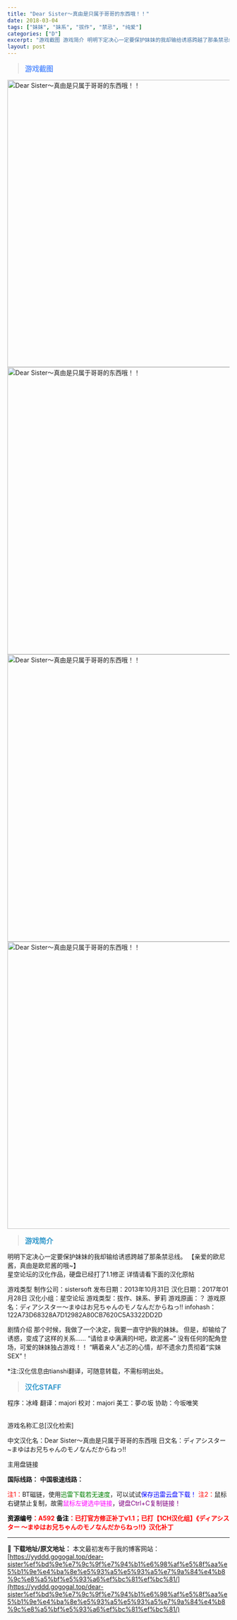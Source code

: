 ```yaml
---
title: "Dear Sister～真由是只属于哥哥的东西哦！！"
date: 2018-03-04
tags: ["妹妹", "妹系", "拔作", "禁忌", "纯爱"]
categories: ["D"]
excerpt: "游戏截图 游戏简介 明明下定决心一定要保护妹妹的我却输给诱惑跨越了那条禁忌线。 【亲爱的欧尼酱，真由是欧尼酱的哦~】 星空论坛的汉化作品，硬盘已经打了1.1修正 详情请看下面的汉化原帖 游戏类型 制作公司：sistersoft 发布日期：2013年10月31日 汉化日期：2017年01月28日 汉化&hellip;"
layout: post
---
```


<div>
<blockquote><b><span style="font-size: 12pt; color: #6699ff;">游戏截图</span></b></blockquote>
<div><img title="点击放大" src="https://yyddd.gogogal.top/wp-content/uploads/2025/04/20250429_6810ef2e99e38.webp" alt="Dear Sister～真由是只属于哥哥的东西哦！！" width="650" /></div>
<div><img title="点击放大" src="https://yyddd.gogogal.top/wp-content/uploads/2025/04/20250429_6810ef30ea39c.webp" alt="Dear Sister～真由是只属于哥哥的东西哦！！" width="650" /></div>
<div><img title="点击放大" src="https://yyddd.gogogal.top/wp-content/uploads/2025/04/20250429_6810ef339046f.webp" alt="Dear Sister～真由是只属于哥哥的东西哦！！" width="650" /></div>
<div><img title="点击放大" src="https://yyddd.gogogal.top/wp-content/uploads/2025/04/20250429_6810ef35e94d9.webp" alt="Dear Sister～真由是只属于哥哥的东西哦！！" width="650" /></div>
<blockquote><b><span style="font-size: 12pt; color: #3399cc;">游戏简介</span></b></blockquote>
<div>明明下定决心一定要保护妹妹的我却输给诱惑跨越了那条禁忌线。
【亲爱的欧尼酱，真由是欧尼酱的哦~】</div>
星空论坛的汉化作品，硬盘已经打了1.1修正
详情请看下面的汉化原帖

游戏类型
制作公司：sistersoft
发布日期：2013年10月31日
汉化日期：2017年01月28日
汉化小组：星空论坛
游戏类型：拔作、妹系、萝莉
游戏原画：？
游戏原名：ディアシスター～まゆはお兄ちゃんのモノなんだからねっ!!
infohash：122A73D68328A7D12982A80CB7620C5A3322DD2D

剧情介绍
那个时候，我做了一个决定，我要一直守护我的妹妹。
但是，却输给了诱惑，变成了这样的关系……
“请给まゆ满满的H吧，欧泥酱~”
没有任何的配角登场，可爱的妹妹独占游戏！！
“瞒着亲人”忐忑的心情，却不遗余力贯彻着“实妹SEX”！

*注:汉化信息由tianshi翻译，可随意转载，不需标明出处。
<blockquote><b><span style="font-size: 12pt; color: #3399cc;">汉化STAFF</span></b></blockquote>
<div>程序：冰峰
翻译：majori
校对：majori
美工：夢の坂
协助：今坂唯笑</div>
&nbsp;

游戏名称汇总[汉化检索]

中文汉化名：Dear Sister～真由是只属于哥哥的东西哦
日文名：ディアシスター~まゆはお兄ちゃんのモノなんだからねっ!!

</div>
<div class="panel panel-primary">
<div class="panel-heading">主用盘链接</div>
<div class="panel-body">

<b>国际线路：</b>
<b>中国极速线路：</b>


<span style="color: #ff0000;">注1：</span>BT磁链，使用<span style="color: #008000;">迅雷下载若无速度</span>，可以试试<span style="color: #0000ff;">保存迅雷云盘下载！</span>
<span style="color: #ff0000;">注2：</span>鼠标右键禁止复制，故需<span style="color: #ff00ff;">鼠标左键选中链接</span>，<span style="color: #800080;">键盘Ctrl+C复制链接！</span>

</div>
<div class="panel-footer"><span style="color: #ff0000;"><b><span style="color: #000000;">资源编号</span>：A592</b></span>
<span style="color: #ff0000;"><b><span style="color: #000000;">备注</span>：已打官方修正补丁v1.1；已打【1CH汉化组】《ディアシスター ～まゆはお兄ちゃんのモノなんだからねっ!!》汉化补丁</b></span></div>
</div>

---
📖 **下载地址/原文地址：** 本文最初发布于我的博客网站：[https://yyddd.gogogal.top/dear-sister%ef%bd%9e%e7%9c%9f%e7%94%b1%e6%98%af%e5%8f%aa%e5%b1%9e%e4%ba%8e%e5%93%a5%e5%93%a5%e7%9a%84%e4%b8%9c%e8%a5%bf%e5%93%a6%ef%bc%81%ef%bc%81/](https://yyddd.gogogal.top/dear-sister%ef%bd%9e%e7%9c%9f%e7%94%b1%e6%98%af%e5%8f%aa%e5%b1%9e%e4%ba%8e%e5%93%a5%e5%93%a5%e7%9a%84%e4%b8%9c%e8%a5%bf%e5%93%a6%ef%bc%81%ef%bc%81/)
